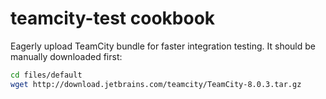 # teamcity-test cookbook

Eagerly upload TeamCity bundle for faster integration testing. It should be manually downloaded first:

```bash
cd files/default
wget http://download.jetbrains.com/teamcity/TeamCity-8.0.3.tar.gz
```
